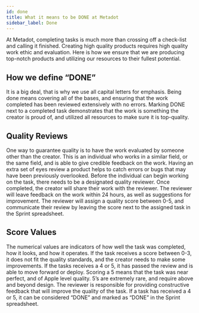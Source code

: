 ```yaml
---
id: done
title: What it means to be DONE at Metadot
sidebar_label: Done 
---
```


At Metadot, completing tasks is much more than crossing off a check-list and calling it finished.
Creating high quality products requires high quality work ethic and evaluation. Here is how we ensure
that we are producing top-notch products and utilizing our resources to their fullest potential.

## How we define “DONE”

It is a big deal, that is why we use all capital letters for emphasis.
Being done means covering all of the bases, and ensuring that the work completed has been reviewed
extensively with no errors. Marking DONE next to a completed task demonstrates that the work is
something the creator is proud of, and utilized all resources to make sure it is top-quality.

## Quality Reviews

One way to guarantee quality is to have the work evaluated by someone other than the creator.
This is an individual who works in a similar field, or the same field, and is able to give credible
feedback on the work. Having an extra set of eyes review a product helps to catch errors or bugs that
may have been previously overlooked. Before the individual can begin working on the task, there needs
to be a designated quality reviewer. Once completed, the creator will share their work with the reviewer.
The reviewer will leave feedback on the work within 24 hours, as well as suggestions for improvement.
The reviewer will assign a quality score between 0-5, and communicate their review by leaving the
score next to the assigned task in the Sprint spreadsheet.

## Score Values

The numerical values are indicators of how well the task was completed, how it looks, and how it operates.
If the task receives a score between 0-3, it does not fit the quality standards, and the creator needs
to make some improvements. If the tasks receives a 4 or 5, it has passed the review and is able to move
forward or deploy. Scoring a 5 means that the task was near perfect, and of Apple level quality. 5’s are
extremely rare, and require above and beyond design. The reviewer is responsible for providing constructive
feedback that will improve the quality of the task. If a task has received a 4 or 5, it can be
considered “DONE” and marked as “DONE” in the Sprint spreadsheet.
